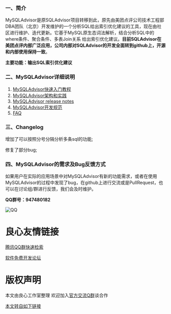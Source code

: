 ### 一、简介

MySQLAdvisor是原SQLAdvisor项目转移到此，原先由美团点评公司技术工程部DBA团队（北京）开发维护的一个分析SQL给出索引优化建议的工具，现在由社区进行维护、迭代更新。它基于MySQL原生态词法解析，结合分析SQL中的where条件、聚合条件、多表Join关系 给出索引优化建议。**目前SQLAdvisor在美团点评内部广泛应用，公司内部对SQLAdvisor的开发全面转到github上，开源和内部使用保持一致**。

**主要功能：输出SQL索引优化建议**

### 二、MySQLAdvisor详细说明

1. [MySQLAdvisor快速入门教程](./doc/QUICK_START.md)
2. [MySQLAdvisor架构和实践](./doc/THEORY_PRACTICES.md)
3. [MySQLAdvisor release notes](./doc/RELEASE_NOTES.md)
4. [MySQLAdvisor开发规范](./doc/DEVELOPMENT_NORM.md)
5. [FAQ](./doc/FAQ.md)

### 三、Changelog

增加了可以按照分号分隔分析多条sql的功能;

修复了部分bug;

### 四、MySQLAdvisor的需求及Bug反馈方式

如果用户在实际的应用场景中对MySQLAdvisor有新的功能需求，或者在使用MySQLAdvisor的过程中发现了bug，在github上进行交流或是PullRequest，也可以在讨论组/群进行反馈，我们会及时维护。

**QQ群号：947480182**

![QQ](./doc/img/qq.png)



 # 良心友情链接

[腾讯QQ群快速检索](http://u.720life.cn/s/8cf73f7c)

[软件免费开发论坛](http://u.720life.cn/s/bbb01dc0)

# 版权声明 

本文由良心工作室整理 欢迎加入[官方交流Q群](https://u.720life.cn/s/f2316816)谈合作

[本文转自如下链接](http://u.720life.cn/g/2e71d0f0a5c601172267ba20d3a43c6e093b8419594023376995052459cdd1d23a103ded5d3ddf7f3454865613fc3e3067651df67ab18c617fc6ffcfad91dd02c181dead682b54960559118339f9584a)